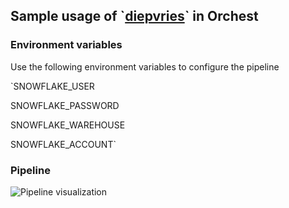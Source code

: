 ## Sample usage of \`[diepvries](https://github.com/PicnicSupermarket/diepvries)\` in Orchest

### Environment variables

Use the following environment variables to configure the pipeline

`SNOWFLAKE_USER

SNOWFLAKE_PASSWORD

SNOWFLAKE_WAREHOUSE

SNOWFLAKE_ACCOUNT`

### Pipeline

![Pipeline visualization](https://pviz.orchest.io/?pipeline=https://github.com/ricklamers/diepvries-orchest-example/blob/main/main.orchest)
